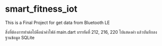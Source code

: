 # smart_fitness_iot
This is a Final Project for get data from Bluetooth LE 

สิ่งที่ต้องการทำต่อไปคือนำค่าไฟล์ main.dart บรรทัดที่ 212, 216, 220 ไปแสดงค่า แล้วบันทึกลงฐานข้อมูล SQLite

